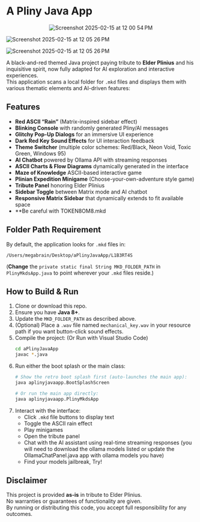 # A Pliny Java App

<div align="center">
  <img src="https://github.com/user-attachments/assets/80468acc-ff7b-40da-905a-4d20f416fdb8" alt="Screenshot 2025-02-15 at 12 00 54 PM">
</div>

![Screenshot 2025-02-15 at 12 05 26 PM](https://github.com/user-attachments/assets/d5b6387c-a3e4-4ef3-a770-e7cc9390a43c)

![Screenshot 2025-02-15 at 12 05 26 PM](https://github.com/user-attachments/assets/d5b6387c-a3e4-4ef3-a770-e7cc9390a43c)


A black-and-red themed Java project paying tribute to **Elder Plinius** and his inquisitive spirit, now fully adapted for AI exploration and interactive experiences.  
This application scans a local folder for `.mkd` files and displays them with various thematic elements and AI-driven features:

## Features
- **Red ASCII “Rain”** (Matrix-inspired sidebar effect)  
- **Blinking Console** with randomly generated Pliny/AI messages  
- **Glitchy Pop-Up Dialogs** for an immersive UI experience  
- **Dark Red Key Sound Effects** for UI interaction feedback  
- **Theme Switcher** (multiple color schemes: Red/Black, Neon Void, Toxic Green, Windows 95)  
- **AI Chatbot** powered by Ollama API with streaming responses  
- **ASCII Charts & Flow Diagrams** dynamically generated in the interface  
- **Maze of Knowledge** ASCII-based interactive game  
- **Plinian Expedition Minigame** (Choose-your-own-adventure style game)  
- **Tribute Panel** honoring Elder Plinius  
- **Sidebar Toggle** between Matrix mode and AI chatbot
- **Responsive Matrix Sidebar** that dynamically extends to fit available space  
- **Be careful with TOKEN8OM8.mkd

## Folder Path Requirement

By default, the application looks for `.mkd` files in:
```
/Users/megabrain/Desktop/aPlinyJavaApp/L1B3RT4S
```
(**Change** the `private static final String MKD_FOLDER_PATH` in `PlinyMkdsApp.java` to point wherever your `.mkd` files reside.)

## How to Build & Run

1. Clone or download this repo.
2. Ensure you have **Java 8+**.  
3. Update the `MKD_FOLDER_PATH` as described above.
4. (Optional) Place a `.wav` file named `mechanical_key.wav` in your resource path if you want button-click sound effects.
5. Compile the project: (Or Run with Visual Studio Code)
   ```bash
   cd aPlinyJavaApp
   javac *.java
   ```
6. Run either the boot splash or the main class:
   ```bash
   # Show the retro boot splash first (auto-launches the main app):
   java aplinyjavaapp.BootSplashScreen

   # Or run the main app directly:
   java aplinyjavaapp.PlinyMkdsApp
   ```
7. Interact with the interface:
   - Click `.mkd` file buttons to display text
   - Toggle the ASCII rain effect
   - Play minigames
   - Open the tribute panel
   - Chat with the AI assistant using real-time streaming responses (you will need to download the ollama models listed or update the OllamaChatPanel.java app with ollama models you have)
   - Find your models jailbreak, Try!

## Disclaimer

This project is provided **as-is** in tribute to Elder Plinius.  
No warranties or guarantees of functionality are given.  
By running or distributing this code, you accept full responsibility for any outcomes.

